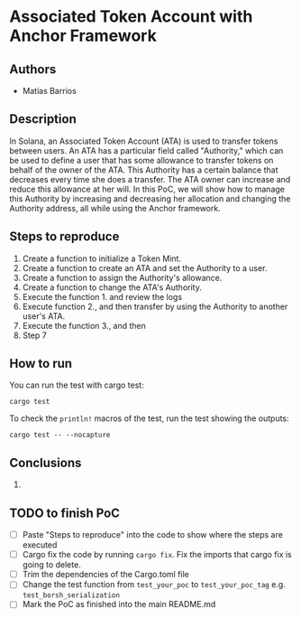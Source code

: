 # Associated Token Account with Anchor Framework

## Authors

- Matías Barrios

## Description

In Solana, an Associated Token Account (ATA) is used to transfer tokens between users. An ATA has a particular field called "Authority," which can be used to define a user that has some allowance to transfer tokens on behalf of the owner of the ATA. This Authority has a certain balance that decreases every time she does a transfer. The ATA owner can increase and reduce this allowance at her will.
In this PoC, we will show how to manage this Authority by increasing and decreasing her allocation and changing the Authority address, all while using the Anchor framework.

## Steps to reproduce

1. Create a function to initialize a Token Mint.
2. Create a function to create an ATA and set the Authority to a user.
3. Create a function to assign the Authority's allowance.
4. Create a function to change the ATA's Authority.
5. Execute the function 1. and review the logs
6. Execute function 2., and then transfer by using the Authority to another user's ATA.
7. Execute the function 3., and then
8. Step 7

## How to run

You can run the test with cargo test:

```shell
cargo test
```

To check the `println!` macros of the test, run the test showing the outputs:

```shell
cargo test -- --nocapture
```

## Conclusions

1.

## TODO to finish PoC

- [ ] Paste "Steps to reproduce" into the code to show where the steps are executed
- [ ] Cargo fix the code by running `cargo fix`. Fix the imports that cargo fix is going to delete.
- [ ] Trim the dependencies of the Cargo.toml file
- [ ] Change the test function from `test_your_poc` to `test_your_poc_tag` e.g. `test_borsh_serialization`
- [ ] Mark the PoC as finished into the main README.md
